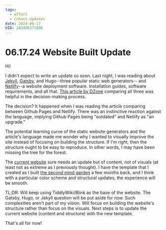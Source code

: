 ```yaml
---
tags:
  - effort
  - Cohost-Updates
date: 2024-06-17
UID: 202406171806
---
```


# 06.17.24 Website Built Update

Hi!

I didn't expect to write an update so soon. Last night, I was reading about [Jekyll](https://jekyllrb.com/docs/step-by-step/02-liquid/), [Gatsby](https://www.gatsbyjs.com/docs/tutorial/getting-started/part-0/), and Hugo--three popular static web generators-- and [Netlify](https://www.netlify.com/github-pages-vs-netlify/)--a website deployment software. Installation guides, software requirements, and all that. [This article by DZone](https://dzone.com/articles/static-site-generators-overview-gatsby-vs-hugo-vs) comparing all three was helpful in the decision-making process.

The decision? It happened when I was reading the article comparing between Github Pages and Netlify. There was an instinctive reaction against the language, implying Github Pages being "outdated" and Netlify as "an upgrade."

The potential learning curve of the static website generators and the article's language made me wonder why I wanted to visually improve the site instead of focusing on building the structure. If I'm right, then the structure ought to be easy to reproduce. In other words, I may have been missing the tree for the forest.

The [current website](https://maryseph.github.io/) sure needs an update but of content, not of visuals (at least not as extreme as I previously thought). I have the template that I created as I built [the second mind garden](https://maryseph.github.io/Happiness-The-Meaning-of-Life-A-Philosophy-Mind-Garden/) a few months back, and I think with a particular color scheme and structural updates, the experience will be smooth.

TL;DR: Will keep using TiddlyWiki/Blink as the base of the website. The Gatsby, Hugo, or Jekyll question will be put aside for now. Such complexities aren't part of my vision. Will focus on building the website's structure rather than focus on the visuals. Next steps is to update the current website (content and structure) with the new template.

That's all for now!
